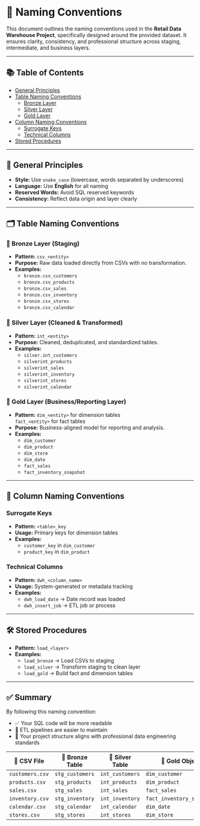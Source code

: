 # 🧾 Naming Conventions

This document outlines the naming conventions used in the **Retail Data Warehouse Project**, specifically designed around the provided dataset. It ensures clarity, consistency, and professional structure across staging, intermediate, and business layers.

---

## 📚 Table of Contents
- [General Principles](#general-principles)
- [Table Naming Conventions](#table-naming-conventions)
  - [Bronze Layer](#bronze-layer)
  - [Silver Layer](#silver-layer)
  - [Gold Layer](#gold-layer)
- [Column Naming Conventions](#column-naming-conventions)
  - [Surrogate Keys](#surrogate-keys)
  - [Technical Columns](#technical-columns)
- [Stored Procedures](#stored-procedures)

---

## 🔧 General Principles

- **Style:** Use `snake_case` (lowercase, words separated by underscores)
- **Language:** Use **English** for all naming
- **Reserved Words:** Avoid SQL reserved keywords
- **Consistency:** Reflect data origin and layer clearly

---

## 🗂 Table Naming Conventions

### 🥉 Bronze Layer (Staging)

- **Pattern:** `csv_<entity>`
- **Purpose:** Raw data loaded directly from CSVs with no transformation.
- **Examples:**
  - `bronze.csv_customers`
  - `bronze.csv_products`
  - `bronze.csv_sales`
  - `bronze.csv_inventory`
  - `bronze.csv_stores`
  - `bronze.csv_calendar`

### 🥈 Silver Layer (Cleaned & Transformed)

- **Pattern:** `int_<entity>`
- **Purpose:** Cleaned, deduplicated, and standardized tables.
- **Examples:**
  - `silver.int_customers`
  - `silverint_products`
  - `silverint_sales`
  - `silverint_inventory`
  - `silverint_stores`
  - `silverint_calendar`

### 🥇 Gold Layer (Business/Reporting Layer)

- **Pattern:** `dim_<entity>` for dimension tables  
                 `fact_<entity>` for fact tables
- **Purpose:** Business-aligned model for reporting and analysis.
- **Examples:**
  - `dim_customer`
  - `dim_product`
  - `dim_store`
  - `dim_date`
  - `fact_sales`
  - `fact_inventory_snapshot`

---

## 🔑 Column Naming Conventions

### Surrogate Keys

- **Pattern:** `<table>_key`
- **Usage:** Primary keys for dimension tables
- **Examples:**
  - `customer_key` in `dim_customer`
  - `product_key` in `dim_product`

### Technical Columns

- **Pattern:** `dwh_<column_name>`
- **Usage:** System-generated or metadata tracking
- **Examples:**
  - `dwh_load_date` → Date record was loaded
  - `dwh_insert_job` → ETL job or process

---

## 🛠 Stored Procedures

- **Pattern:** `load_<layer>`
- **Examples:**
  - `load_bronze` → Load CSVs to staging
  - `load_silver` → Transform staging to clean layer
  - `load_gold` → Build fact and dimension tables

---

## ✅ Summary

By following this naming convention:

- ✅ Your SQL code will be more readable  
- 🧰 ETL pipelines are easier to maintain  
- 🧱 Your project structure aligns with professional data engineering standards  

| 📁 CSV File       | 🥉 Bronze Table     | 🥈 Silver Table     | 🥇 Gold Object             |
|------------------|---------------------|---------------------|-----------------------------|
| `customers.csv`   | `stg_customers`     | `int_customers`     | `dim_customer`              |
| `products.csv`    | `stg_products`      | `int_products`      | `dim_product`               |
| `sales.csv`       | `stg_sales`         | `int_sales`         | `fact_sales`                |
| `inventory.csv`   | `stg_inventory`     | `int_inventory`     | `fact_inventory_snapshot`   |
| `calendar.csv`    | `stg_calendar`      | `int_calendar`      | `dim_date`                  |
| `stores.csv`      | `stg_stores`        | `int_stores`        | `dim_store`                 |

